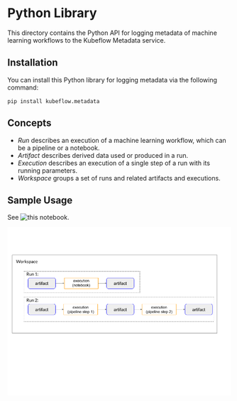 # Python Library

This directory contains the Python API for logging metadata of machine learning workflows to the Kubeflow Metadata service.

## Installation

You can install this Python library for logging metadata via the following command:
```
pip install kubeflow.metadata
```

## Concepts
- _Run_ describes an execution of a machine learning workflow, which can be a pipeline or a notebook.
- _Artifact_ describes derived data used or produced in a run.
- _Execution_ describes an execution of a single step of a run with its running parameters.
- _Workspace_ groups a set of runs and related artifacts and executions.

## Sample Usage
See ![this notebook](./sample/demo.ipynb).

![Concepts](concepts.png)
